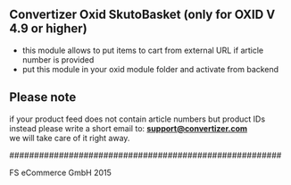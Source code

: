 <h2>Convertizer Oxid SkutoBasket (only for OXID V 4.9 or higher) </h2>

- this module allows to put items to cart from external URL if article number is provided
- put this module in your oxid module folder and activate from backend

<h2> Please note </h2>

if your product feed does not contain article numbers but product IDs instead please write a short email to:
<strong>support@convertizer.com</strong><br/>
we will take care of it right away.
	
#######################################################

FS eCommerce GmbH 2015
